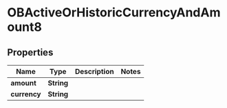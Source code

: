 
# OBActiveOrHistoricCurrencyAndAmount8

## Properties
Name | Type | Description | Notes
------------ | ------------- | ------------- | -------------
**amount** | **String** |  | 
**currency** | **String** |  | 



